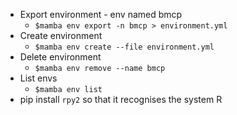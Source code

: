 + Export environment - env named bmcp
  + `$mamba env export -n bmcp > environment.yml`
+ Create environment
  + `$mamba env create --file environment.yml`
+ Delete environment
  + `$mamba env remove --name bmcp`
+ List envs
  + `$mamba env list`
+ pip install `rpy2` so that it recognises the system R
